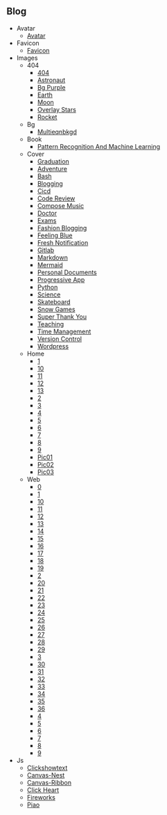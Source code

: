
## Blog
  * Avatar
    * [Avatar](https://cdn.jsdelivr.net/gh/smithcloud/CDN/blog/avatar/avatar.png)
  * Favicon
    * [Favicon](https://cdn.jsdelivr.net/gh/smithcloud/CDN/blog/favicon/favicon.ico)
  * Images
    * 404
      * [404](https://cdn.jsdelivr.net/gh/smithcloud/CDN/blog/images/404/404.svg)
      * [Astronaut](https://cdn.jsdelivr.net/gh/smithcloud/CDN/blog/images/404/astronaut.svg)
      * [Bg Purple](https://cdn.jsdelivr.net/gh/smithcloud/CDN/blog/images/404/bg_purple.png)
      * [Earth](https://cdn.jsdelivr.net/gh/smithcloud/CDN/blog/images/404/earth.svg)
      * [Moon](https://cdn.jsdelivr.net/gh/smithcloud/CDN/blog/images/404/moon.svg)
      * [Overlay Stars](https://cdn.jsdelivr.net/gh/smithcloud/CDN/blog/images/404/overlay_stars.svg)
      * [Rocket](https://cdn.jsdelivr.net/gh/smithcloud/CDN/blog/images/404/rocket.svg)
    * Bg
      * [Multieqnbkgd](https://cdn.jsdelivr.net/gh/smithcloud/CDN/blog/images/bg/multieqnbkgd.png)
    * Book
      * [Pattern Recognition And Machine Learning](https://cdn.jsdelivr.net/gh/smithcloud/CDN/blog/images/book/pattern_recognition_and_machine_learning.jpg)
    * Cover
      * [Graduation](https://cdn.jsdelivr.net/gh/smithcloud/CDN/blog/images/cover/Graduation.svg)
      * [Adventure](https://cdn.jsdelivr.net/gh/smithcloud/CDN/blog/images/cover/adventure.svg)
      * [Bash](https://cdn.jsdelivr.net/gh/smithcloud/CDN/blog/images/cover/bash.jpg)
      * [Blogging](https://cdn.jsdelivr.net/gh/smithcloud/CDN/blog/images/cover/blogging.svg)
      * [Cicd](https://cdn.jsdelivr.net/gh/smithcloud/CDN/blog/images/cover/cicd.jpg)
      * [Code Review](https://cdn.jsdelivr.net/gh/smithcloud/CDN/blog/images/cover/code_review.svg)
      * [Compose Music](https://cdn.jsdelivr.net/gh/smithcloud/CDN/blog/images/cover/compose%20music.svg)
      * [Doctor](https://cdn.jsdelivr.net/gh/smithcloud/CDN/blog/images/cover/doctor.svg)
      * [Exams](https://cdn.jsdelivr.net/gh/smithcloud/CDN/blog/images/cover/exams.svg)
      * [Fashion Blogging](https://cdn.jsdelivr.net/gh/smithcloud/CDN/blog/images/cover/fashion_blogging.svg)
      * [Feeling Blue](https://cdn.jsdelivr.net/gh/smithcloud/CDN/blog/images/cover/feeling%20blue.svg)
      * [Fresh Notification](https://cdn.jsdelivr.net/gh/smithcloud/CDN/blog/images/cover/fresh_notification.svg)
      * [Gitlab](https://cdn.jsdelivr.net/gh/smithcloud/CDN/blog/images/cover/gitlab.png)
      * [Markdown](https://cdn.jsdelivr.net/gh/smithcloud/CDN/blog/images/cover/markdown.jpg)
      * [Mermaid](https://cdn.jsdelivr.net/gh/smithcloud/CDN/blog/images/cover/mermaid.png)
      * [Personal Documents](https://cdn.jsdelivr.net/gh/smithcloud/CDN/blog/images/cover/personal_documents.svg)
      * [Progressive App](https://cdn.jsdelivr.net/gh/smithcloud/CDN/blog/images/cover/progressive_app.svg)
      * [Python](https://cdn.jsdelivr.net/gh/smithcloud/CDN/blog/images/cover/python.jpg)
      * [Science](https://cdn.jsdelivr.net/gh/smithcloud/CDN/blog/images/cover/science.svg)
      * [Skateboard](https://cdn.jsdelivr.net/gh/smithcloud/CDN/blog/images/cover/skateboard.svg)
      * [Snow Games](https://cdn.jsdelivr.net/gh/smithcloud/CDN/blog/images/cover/snow_games.svg)
      * [Super Thank You](https://cdn.jsdelivr.net/gh/smithcloud/CDN/blog/images/cover/super_thank_you.svg)
      * [Teaching](https://cdn.jsdelivr.net/gh/smithcloud/CDN/blog/images/cover/teaching.svg)
      * [Time Management](https://cdn.jsdelivr.net/gh/smithcloud/CDN/blog/images/cover/time_management.svg)
      * [Version Control](https://cdn.jsdelivr.net/gh/smithcloud/CDN/blog/images/cover/version%20control.svg)
      * [Wordpress](https://cdn.jsdelivr.net/gh/smithcloud/CDN/blog/images/cover/wordpress.svg)
    * Home
      * [1](https://cdn.jsdelivr.net/gh/smithcloud/CDN/blog/images/home/1.jpg)
      * [10](https://cdn.jsdelivr.net/gh/smithcloud/CDN/blog/images/home/10.jpg)
      * [11](https://cdn.jsdelivr.net/gh/smithcloud/CDN/blog/images/home/11.jpg)
      * [12](https://cdn.jsdelivr.net/gh/smithcloud/CDN/blog/images/home/12.jpg)
      * [13](https://cdn.jsdelivr.net/gh/smithcloud/CDN/blog/images/home/13.jpg)
      * [2](https://cdn.jsdelivr.net/gh/smithcloud/CDN/blog/images/home/2.jpg)
      * [3](https://cdn.jsdelivr.net/gh/smithcloud/CDN/blog/images/home/3.jpg)
      * [4](https://cdn.jsdelivr.net/gh/smithcloud/CDN/blog/images/home/4.jpg)
      * [5](https://cdn.jsdelivr.net/gh/smithcloud/CDN/blog/images/home/5.jpg)
      * [6](https://cdn.jsdelivr.net/gh/smithcloud/CDN/blog/images/home/6.jpg)
      * [7](https://cdn.jsdelivr.net/gh/smithcloud/CDN/blog/images/home/7.jpg)
      * [8](https://cdn.jsdelivr.net/gh/smithcloud/CDN/blog/images/home/8.jpg)
      * [9](https://cdn.jsdelivr.net/gh/smithcloud/CDN/blog/images/home/9.jpg)
      * [Pic01](https://cdn.jsdelivr.net/gh/smithcloud/CDN/blog/images/home/pic01.jpg)
      * [Pic02](https://cdn.jsdelivr.net/gh/smithcloud/CDN/blog/images/home/pic02.jpg)
      * [Pic03](https://cdn.jsdelivr.net/gh/smithcloud/CDN/blog/images/home/pic03.jpg)
    * Web
      * [0](https://cdn.jsdelivr.net/gh/smithcloud/CDN/blog/images/web/0.jpg)
      * [1](https://cdn.jsdelivr.net/gh/smithcloud/CDN/blog/images/web/1.jpg)
      * [10](https://cdn.jsdelivr.net/gh/smithcloud/CDN/blog/images/web/10.jpg)
      * [11](https://cdn.jsdelivr.net/gh/smithcloud/CDN/blog/images/web/11.jpg)
      * [12](https://cdn.jsdelivr.net/gh/smithcloud/CDN/blog/images/web/12.jpg)
      * [13](https://cdn.jsdelivr.net/gh/smithcloud/CDN/blog/images/web/13.jpg)
      * [14](https://cdn.jsdelivr.net/gh/smithcloud/CDN/blog/images/web/14.jpg)
      * [15](https://cdn.jsdelivr.net/gh/smithcloud/CDN/blog/images/web/15.jpg)
      * [16](https://cdn.jsdelivr.net/gh/smithcloud/CDN/blog/images/web/16.jpg)
      * [17](https://cdn.jsdelivr.net/gh/smithcloud/CDN/blog/images/web/17.jpg)
      * [18](https://cdn.jsdelivr.net/gh/smithcloud/CDN/blog/images/web/18.jpg)
      * [19](https://cdn.jsdelivr.net/gh/smithcloud/CDN/blog/images/web/19.jpg)
      * [2](https://cdn.jsdelivr.net/gh/smithcloud/CDN/blog/images/web/2.jpg)
      * [20](https://cdn.jsdelivr.net/gh/smithcloud/CDN/blog/images/web/20.jpg)
      * [21](https://cdn.jsdelivr.net/gh/smithcloud/CDN/blog/images/web/21.jpg)
      * [22](https://cdn.jsdelivr.net/gh/smithcloud/CDN/blog/images/web/22.jpg)
      * [23](https://cdn.jsdelivr.net/gh/smithcloud/CDN/blog/images/web/23.jpg)
      * [24](https://cdn.jsdelivr.net/gh/smithcloud/CDN/blog/images/web/24.jpg)
      * [25](https://cdn.jsdelivr.net/gh/smithcloud/CDN/blog/images/web/25.jpg)
      * [26](https://cdn.jsdelivr.net/gh/smithcloud/CDN/blog/images/web/26.jpg)
      * [27](https://cdn.jsdelivr.net/gh/smithcloud/CDN/blog/images/web/27.jpg)
      * [28](https://cdn.jsdelivr.net/gh/smithcloud/CDN/blog/images/web/28.jpg)
      * [29](https://cdn.jsdelivr.net/gh/smithcloud/CDN/blog/images/web/29.jpg)
      * [3](https://cdn.jsdelivr.net/gh/smithcloud/CDN/blog/images/web/3.jpg)
      * [30](https://cdn.jsdelivr.net/gh/smithcloud/CDN/blog/images/web/30.jpg)
      * [31](https://cdn.jsdelivr.net/gh/smithcloud/CDN/blog/images/web/31.jpg)
      * [32](https://cdn.jsdelivr.net/gh/smithcloud/CDN/blog/images/web/32.jpg)
      * [33](https://cdn.jsdelivr.net/gh/smithcloud/CDN/blog/images/web/33.jpg)
      * [34](https://cdn.jsdelivr.net/gh/smithcloud/CDN/blog/images/web/34.jpg)
      * [35](https://cdn.jsdelivr.net/gh/smithcloud/CDN/blog/images/web/35.jpg)
      * [36](https://cdn.jsdelivr.net/gh/smithcloud/CDN/blog/images/web/36.jpg)
      * [4](https://cdn.jsdelivr.net/gh/smithcloud/CDN/blog/images/web/4.jpg)
      * [5](https://cdn.jsdelivr.net/gh/smithcloud/CDN/blog/images/web/5.jpg)
      * [6](https://cdn.jsdelivr.net/gh/smithcloud/CDN/blog/images/web/6.jpg)
      * [7](https://cdn.jsdelivr.net/gh/smithcloud/CDN/blog/images/web/7.jpg)
      * [8](https://cdn.jsdelivr.net/gh/smithcloud/CDN/blog/images/web/8.jpg)
      * [9](https://cdn.jsdelivr.net/gh/smithcloud/CDN/blog/images/web/9.jpg)
  * Js
    * [Clickshowtext](https://cdn.jsdelivr.net/gh/smithcloud/CDN/blog/js/ClickShowText.js)
    * [Canvas-Nest](https://cdn.jsdelivr.net/gh/smithcloud/CDN/blog/js/canvas-nest.js)
    * [Canvas-Ribbon](https://cdn.jsdelivr.net/gh/smithcloud/CDN/blog/js/canvas-ribbon.js)
    * [Click Heart](https://cdn.jsdelivr.net/gh/smithcloud/CDN/blog/js/click_heart.js)
    * [Fireworks](https://cdn.jsdelivr.net/gh/smithcloud/CDN/blog/js/fireworks.js)
    * [Piao](https://cdn.jsdelivr.net/gh/smithcloud/CDN/blog/js/piao.js)
